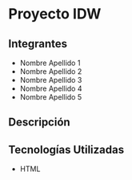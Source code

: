# Proyecto IDW 

## Integrantes
- Nombre Apellido 1
- Nombre Apellido 2
- Nombre Apellido 3
- Nombre Apellido 4
- Nombre Apellido 5

## Descripción


## Tecnologías Utilizadas
- HTML
